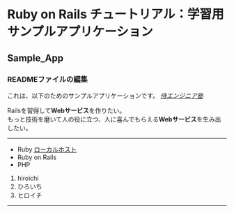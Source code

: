 # Ruby on Rails チュートリアル：学習用サンプルアプリケーション

## Sample_App

### READMEファイルの編集

これは、以下のためのサンプルアプリケーションです。
[*侍エンジニア塾*](http://www.sejuku.net/)

Railsを習得して**Webサービス**を作りたい。  
もっと技術を磨いて人の役に立つ、人に喜んでもらえる**Webサービス**を生み出したい。
********************

* Ruby [ローカルホスト](http://localhost)
* Ruby on Rails
* PHP

1. hiroichi
2. ひろいち
3. ヒロイチ
--------------------